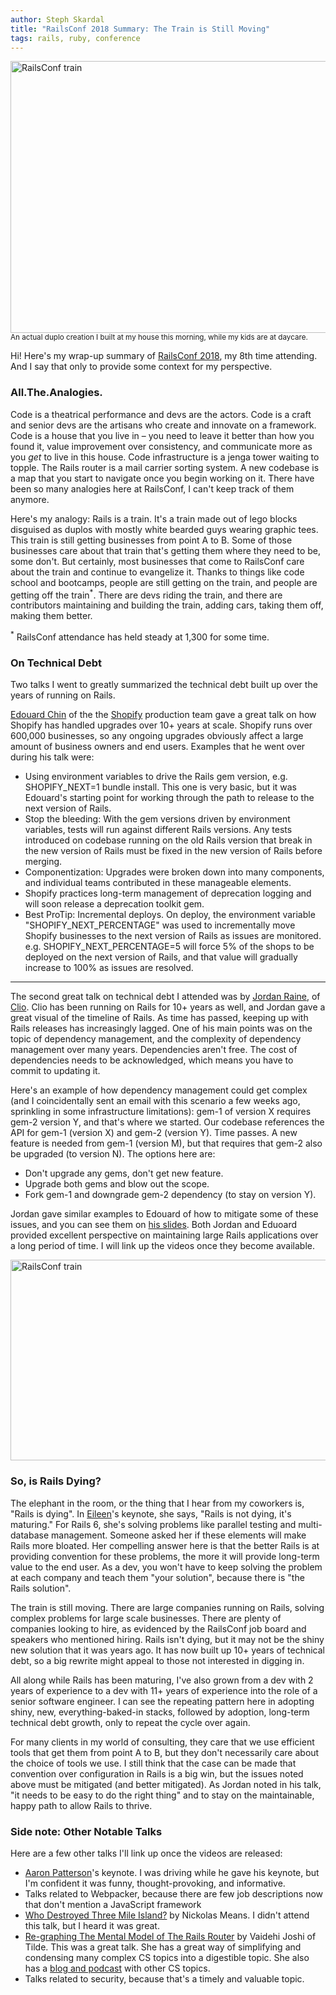 ```yaml
---
author: Steph Skardal
title: "RailsConf 2018 Summary: The Train is Still Moving"
tags: rails, ruby, conference
---
```


<img src="/blog/2018/04/20/railsconf-2018-day-three/railstrain.jpg" width="755" height="435" alt="RailsConf train" />
<small>An actual duplo creation I built at my house this morning, while my kids are at daycare.</small>

Hi! Here's my wrap-up summary of [RailsConf 2018](https://railsconf.com/), my 8th time attending. And I say that only to provide some context for my perspective.

### All.The.Analogies.

Code is a theatrical performance and devs are the actors. Code is a craft and senior devs are the artisans who create and innovate on a framework. Code is a house that you live in &ndash; you need to leave it better than how you found it, value improvement over consistency, and communicate more as you *get* to live in this house. Code infrastructure is a jenga tower waiting to topple. The Rails router is a mail carrier sorting system. A new codebase is a map that you start to navigate once you begin working on it. There have been so many analogies here at RailsConf, I can't keep track of them anymore.

Here's my analogy: Rails is a train. It's a train made out of lego blocks disguised as duplos with mostly white bearded guys wearing graphic tees. This train is still getting businesses from point A to B. Some of those businesses care about that train that's getting them where they need to be, some don't. But certainly, most businesses that come to RailsConf care about the train and continue to evangelize it. Thanks to things like code school and bootcamps, people are still getting on the train, and people are getting off the train<sup>*</sup>. There are devs riding the train, and there are contributors maintaining and building the train, adding cars, taking them off, making them better. 

<sup>*</sup> RailsConf attendance has held steady at 1,300 for some time.

### On Technical Debt

Two talks I went to greatly summarized the technical debt built up over the years of running on Rails.

[Edouard Chin](https://twitter.com/DaroudeDudek) of the the [Shopify](https://www.shopify.com/) production team gave a great talk on how Shopify has handled upgrades over 10+ years at scale. Shopify runs over 600,000 businesses, so any ongoing upgrades obviously affect a large amount of business owners and end users. Examples that he went over during his talk were: 

* Using environment variables to drive the Rails gem version, e.g. SHOPIFY_NEXT=1 bundle install. This one is very basic, but it was Edouard's starting point for working through the path to release to the next version of Rails.
* Stop the bleeding: With the gem versions driven by environment variables, tests will run against different Rails versions. Any tests introduced on codebase running on the old Rails version that break in the new version of Rails must be fixed in the new version of Rails before merging.
* Componentization: Upgrades were broken down into many components, and individual teams contributed in these manageable elements.
* Shopify practices long-term management of deprecation logging and will soon release a deprecation toolkit gem.
* Best ProTip: Incremental deploys. On deploy, the environment variable "SHOPIFY_NEXT_PERCENTAGE" was used to incrementally move Shopify businesses to the next version of Rails as issues are monitored. e.g. SHOPIFY_NEXT_PERCENTAGE=5 will force 5% of the shops to be deployed on the next version of Rails, and that value will gradually increase to 100% as issues are resolved.

--- 
The second great talk on technical debt I attended was by [Jordan Raine](https://twitter.com/jnraine?lang=en), of [Clio](https://www.clio.com/). Clio has been running on Rails for 10+ years as well, and Jordan gave a great visual of the timeline of Rails. As time has passed, keeping up with Rails releases has increasingly lagged. One of his main points was on the topic of dependency management, and the complexity of dependency management over many years. Dependencies aren't free. The cost of dependencies needs to be acknowledged, which means you have to commit to updating it. 

Here's an example of how dependency management could get complex (and I coincidentally sent an email with this scenario a few weeks ago, sprinkling in some infrastructure limitations): gem-1 of version X requires gem-2 version Y, and that's where we started. Our codebase references the API for gem-1 (version X) and gem-2 (version Y). Time passes. A new feature is needed from gem-1 (version M), but that requires that gem-2 also be upgraded (to version N). The options here are:

* Don't upgrade any gems, don't get new feature.
* Upgrade both gems and blow out the scope.
* Fork gem-1 and downgrade gem-2 dependency (to stay on version Y).

Jordan gave similar examples to Edouard of how to mitigate some of these issues, and you can see them on [his slides](https://speakerdeck.com/jnraine/ten-years-of-rails-upgrades). Both Jordan and Eduoard provided excellent perspective on maintaining large Rails applications over a long period of time. I will link up the videos once they become available.

<img src="/blog/2018/04/20/railsconf-2018-day-three/railstrain2.jpg" width="755" height="321" alt="RailsConf train" />

### So, is Rails Dying?

The elephant in the room, or the thing that I hear from my coworkers is, "Rails is dying". In [Eileen](http://eileencodes.com/)'s keynote, she says, "Rails is not dying, it's maturing." For Rails 6, she's solving problems like parallel testing and multi-database management. Someone asked her if these elements will make Rails more bloated. Her compelling answer here is that the better Rails is at providing convention for these problems, the more it will provide long-term value to the end user. As a dev, you won't have to keep solving the problem at each company and teach them "your solution", because there is "the Rails solution".

The train is still moving. There are large companies running on Rails, solving complex problems for large scale businesses. There are plenty of companies looking to hire, as evidenced by the RailsConf job board and speakers who mentioned hiring. Rails isn't dying, but it may not be the shiny new solution that it was years ago. It has now built up 10+ years of technical debt, so a big rewrite might appeal to those not interested in digging in.

All along while Rails has been maturing, I've also grown from a dev with 2 years of experience to a dev with 11+ years of experience into the role of a senior software engineer. I can see the repeating pattern here in adopting shiny, new, everything-baked-in stacks, followed by adoption, long-term technical debt growth, only to repeat the cycle over again.

For many clients in my world of consulting, they care that we use efficient tools that get them from point A to B, but they don't necessarily care about the choice of tools we use. I still think that the case can be made that convention over configuration in Rails is a big win, but the issues noted above must be mitigated (and better mitigated). As Jordan noted in his talk, "it needs to be easy to do the right thing" and to stay on the maintainable, happy path to allow Rails to thrive.

### Side note: Other Notable Talks

Here are a few other talks I'll link up once the videos are released:

* [Aaron Patterson](https://twitter.com/tenderlove)'s keynote. I was driving while he gave his keynote, but I'm confident it was funny, thought-provoking, and informative.
* Talks related to Webpacker, because there are few job descriptions now that don't mention a JavaScript framework
* [Who Destroyed Three Mile Island?](https://railsconf.com/program/sessions#session-544) by Nickolas Means. I didn't attend this talk, but I heard it was great.
* [Re-graphing The Mental Model of The Rails Router](https://railsconf.com/program/sessions#session-564) by Vaidehi Joshi of Tilde. This was a great talk. She has a great way of simplifying and condensing many complex CS topics into a digestible topic. She also has a [blog and podcast](https://medium.com/basecs) with other CS topics.
* Talks related to security, because that's a timely and valuable topic.
